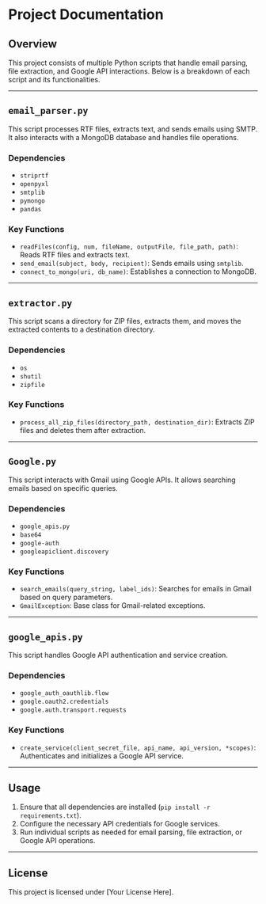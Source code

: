 # Project Documentation

## Overview
This project consists of multiple Python scripts that handle email parsing, file extraction, and Google API interactions. Below is a breakdown of each script and its functionalities.

---

## `email_parser.py`
This script processes RTF files, extracts text, and sends emails using SMTP. It also interacts with a MongoDB database and handles file operations.

### Dependencies
- `striprtf`
- `openpyxl`
- `smtplib`
- `pymongo`
- `pandas`

### Key Functions
- `readFiles(config, num, fileName, outputFile, file_path, path)`: Reads RTF files and extracts text.
- `send_email(subject, body, recipient)`: Sends emails using `smtplib`.
- `connect_to_mongo(uri, db_name)`: Establishes a connection to MongoDB.

---

## `extractor.py`
This script scans a directory for ZIP files, extracts them, and moves the extracted contents to a destination directory.

### Dependencies
- `os`
- `shutil`
- `zipfile`

### Key Functions
- `process_all_zip_files(directory_path, destination_dir)`: Extracts ZIP files and deletes them after extraction.

---

## `Google.py`
This script interacts with Gmail using Google APIs. It allows searching emails based on specific queries.

### Dependencies
- `google_apis.py`
- `base64`
- `google-auth`
- `googleapiclient.discovery`

### Key Functions
- `search_emails(query_string, label_ids)`: Searches for emails in Gmail based on query parameters.
- `GmailException`: Base class for Gmail-related exceptions.

---

## `google_apis.py`
This script handles Google API authentication and service creation.

### Dependencies
- `google_auth_oauthlib.flow`
- `google.oauth2.credentials`
- `google.auth.transport.requests`

### Key Functions
- `create_service(client_secret_file, api_name, api_version, *scopes)`: Authenticates and initializes a Google API service.

---

## Usage
1. Ensure that all dependencies are installed (`pip install -r requirements.txt`).
2. Configure the necessary API credentials for Google services.
3. Run individual scripts as needed for email parsing, file extraction, or Google API operations.

---

## License
This project is licensed under [Your License Here].

